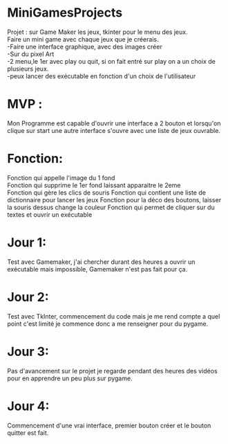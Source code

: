 
# MiniGamesProjects

Projet : sur Game Maker les jeux, tkinter pour le menu des jeux.  
  Faire un mini game avec chaque jeux que je créerais.  
    -Faire une interface graphique, avec des images créer   
      -Sur du pixel Art  
    -2 menu,le 1er avec play ou quit, si on fait entré sur play on a un choix de plusieurs jeux.  
    -peux lancer des exécutable en fonction d'un choix de l'utilisateur  
# MVP : 
Mon Programme est capable d'ouvrir une interface a 2 bouton et lorsqu'on clique sur start une autre interface s'ouvre avec une liste de jeux ouvrable.

 # Fonction:
 Fonction qui appelle l'image du 1 fond  
 Fonction qui supprime le 1er fond laissant apparaitre le 2eme  
 Fonction qui gère les clics de souris
 Fonction qui contient une liste de dictionnaire pour lancer les jeux
 Fonction pour la déco des boutons, laisser la souris dessus change la couleur
 Fonction qui permet de cliquer sur du textes et ouvrir un exécutable
 
# Jour 1: 
 Test avec Gamemaker, j'ai chercher durant des heures a ouvrir un exécutable mais impossible, Gamemaker n'est pas fait pour ça.
# Jour 2:
Test avec TkInter, commencement du code mais je me rend compte a quel point c'est limité je commence donc a me renseigner pour du pygame.
# Jour 3:
Pas d'avancement sur le projet je regarde pendant des heures des vidéos pour en apprendre un peu plus sur pygame.
# Jour 4: 
Commencement d'une vrai interface, premier bouton créer et le bouton quitter est fait.


    
